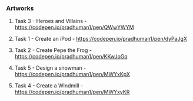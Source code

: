 ### Artworks

1. Task 3 - Heroes and Villains - https://codepen.io/pradhuman1/pen/QWwYWYM

2. Task 1 - Create an iPod - https://codepen.io/pradhuman1/pen/dyPaJgX

3. Task 2 - Create Pepe the Frog -  https://codepen.io/pradhuman1/pen/KKwJoGq

4. Task 5 - Design a snowman - https://codepen.io/pradhuman1/pen/MWYxKpX

5. Task 4 - Create a Windmill - https://codepen.io/pradhuman1/pen/MWYxyKR